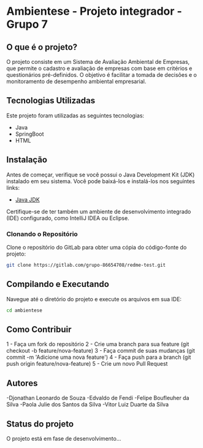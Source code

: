 # Ambientese - Projeto integrador - Grupo 7

## O que é o projeto?
O projeto consiste em um Sistema de Avaliação Ambiental de Empresas, que permite o cadastro e avaliação de empresas com base em critérios e questionários pré-definidos. O objetivo é facilitar a tomada de decisões e o monitoramento de desempenho ambiental empresarial.

## Tecnologias Utilizadas

Este projeto foram utilizadas as seguintes tecnologias:

- Java
- SpringBoot
- HTML

## Instalação
Antes de começar, verifique se você possui o Java Development Kit (JDK) instalado em seu sistema. Você pode baixá-los e instalá-los nos seguintes links:

- [Java JDK](https://www.oracle.com/java/technologies/javase-downloads.html)

Certifique-se de ter também um ambiente de desenvolvimento integrado (IDE) configurado, como IntelliJ IDEA ou Eclipse.

### Clonando o Repositório
Clone o repositório do GitLab para obter uma cópia do código-fonte do projeto:

```bash
git clone https://gitlab.com/grupo-86654708/redme-test.git
```

## Compilando e Executando
Navegue até o diretório do projeto e execute os arquivos em sua IDE:

```bash
cd ambientese
```

## Como Contribuir
1 - Faça um fork do repositório
2 - Crie uma branch para sua feature (git checkout -b feature/nova-feature)
3 - Faça commit de suas mudanças (git commit -m 'Adicione uma nova feature')
4 - Faça push para a branch (git push origin feature/nova-feature)
5 - Crie um novo Pull Request

## Autores
-Djonathan Leonardo de Souza
-Edvaldo de Fendi
-Felipe Boufleuher da Silva
-Paola Julie dos Santos da Silva
-Vitor Luiz Duarte da Silva

## Status do projeto
O projeto está em fase de desenvolvimento...
